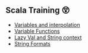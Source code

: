 ## Scala Training  :astonished:

* [Variables and interpolation](https://github.com/NicJC/Hello-Scala/blob/master/src/main/scala/Variables/Variables.scala)
* [Variable Functions](https://github.com/NicJC/Hello-Scala/blob/master/src/main/scala/VariableFunctions/Length.scala)
* [Lazy Val and String context](https://github.com/NicJC/Hello-Scala/blob/master/src/main/scala/VariableFunctions/LazyVal.scala)
* [String Formats](https://github.com/NicJC/Hello-Scala/blob/master/src/main/scala/VariableFunctions/StringFormat.scala)
